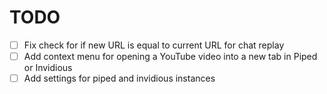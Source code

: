 # TODO

- [ ] Fix check for if new URL is equal to current URL for chat replay
- [ ] Add context menu for opening a YouTube video into a new tab in Piped or Invidious
- [ ] Add settings for piped and invidious instances
